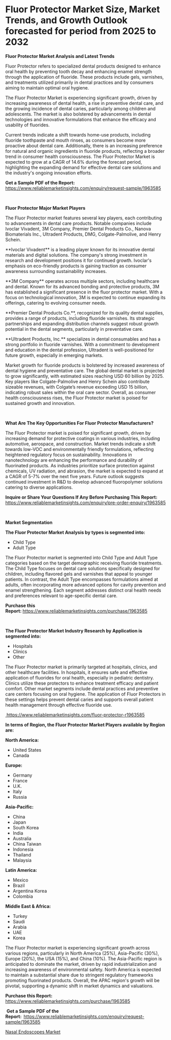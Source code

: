 <p><h1>Fluor Protector Market Size, Market Trends, and Growth Outlook forecasted for period from 2025 to 2032</h1></p><p><strong>Fluor Protector Market Analysis and Latest Trends</strong></p>
<p><p>Fluor Protector refers to specialized dental products designed to enhance oral health by preventing tooth decay and enhancing enamel strength through the application of fluoride. These products include gels, varnishes, and treatments utilized primarily in dental practices and by consumers aiming to maintain optimal oral hygiene. </p><p>The Fluor Protector Market is experiencing significant growth, driven by increasing awareness of dental health, a rise in preventive dental care, and the growing incidence of dental caries, particularly among children and adolescents. The market is also bolstered by advancements in dental technologies and innovative formulations that enhance the efficacy and usability of fluorides.</p><p>Current trends indicate a shift towards home-use products, including fluoride toothpaste and mouth rinses, as consumers become more proactive about dental care. Additionally, there is an increasing preference for natural and organic ingredients in fluoride products, reflecting a broader trend in consumer health consciousness. The Fluor Protector Market is expected to grow at a CAGR of 14.6% during the forecast period, highlighting the expanding demand for effective dental care solutions and the industry's ongoing innovation efforts.</p></p>
<p><strong>Get a Sample PDF of the Report:&nbsp;</strong> <a href="https://www.reliablemarketinsights.com/enquiry/request-sample/1963585?utm_campaign=2514&utm_medium=2&utm_source=Github&utm_content=ia&utm_term=04032025&utm_id=fluor-protector">https://www.reliablemarketinsights.com/enquiry/request-sample/1963585</a></p>
<p>&nbsp;</p>
<p><strong>Fluor Protector Major Market Players</strong></p>
<p><p>The Fluor Protector market features several key players, each contributing to advancements in dental care products. Notable companies include Ivoclar Vivadent, 3M Company, Premier Dental Products Co., Nanova Biomaterials Inc., Ultradent Products, DMG, Colgate-Palmolive, and Henry Schein.</p><p>**Ivoclar Vivadent** is a leading player known for its innovative dental materials and digital solutions. The company's strong investment in research and development positions it for continued growth. Ivoclar's emphasis on eco-friendly products is gaining traction as consumer awareness surrounding sustainability increases.</p><p>**3M Company** operates across multiple sectors, including healthcare and dental. Known for its advanced bonding and protective products, 3M has established a significant presence in the fluor protector market. With a focus on technological innovation, 3M is expected to continue expanding its offerings, catering to evolving consumer needs.</p><p>**Premier Dental Products Co.**, recognized for its quality dental supplies, provides a range of products, including fluoride varnishes. Its strategic partnerships and expanding distribution channels suggest robust growth potential in the dental segments, particularly in preventative care.</p><p>**Ultradent Products, Inc.** specializes in dental consumables and has a strong portfolio in fluoride varnishes. With a commitment to development and education in the dental profession, Ultradent is well-positioned for future growth, especially in emerging markets.</p><p>Market growth for fluoride products is bolstered by increased awareness of dental hygiene and preventative care. The global dental market is projected to grow significantly, with estimated sizes reaching USD 60 billion by 2025. Key players like Colgate-Palmolive and Henry Schein also contribute sizeable revenues, with Colgate’s revenue exceeding USD 15 billion, indicating robust sales within the oral care sector. Overall, as consumer health consciousness rises, the Fluor Protector market is poised for sustained growth and innovation.</p></p>
<p>&nbsp;</p>
<p><strong>What Are The Key Opportunities For Fluor Protector Manufacturers?</strong></p>
<p><p>The Fluor Protector market is poised for significant growth, driven by increasing demand for protective coatings in various industries, including automotive, aerospace, and construction. Market trends indicate a shift towards low-VOC and environmentally friendly formulations, reflecting heightened regulatory focus on sustainability. Innovations in nanotechnology are enhancing the performance and durability of fluorinated products. As industries prioritize surface protection against chemicals, UV radiation, and abrasion, the market is expected to expand at a CAGR of 5-7% over the next five years. Future outlook suggests continued investment in R&D to develop advanced fluoropolymer solutions catering to diverse applications.</p></p>
<p><strong>Inquire or Share Your Questions If Any Before Purchasing This Report:</strong> <a href="https://www.reliablemarketinsights.com/enquiry/pre-order-enquiry/1963585?utm_campaign=2514&utm_medium=2&utm_source=Github&utm_content=ia&utm_term=04032025&utm_id=fluor-protector">https://www.reliablemarketinsights.com/enquiry/pre-order-enquiry/1963585</a></p>
<p>&nbsp;</p>
<p><strong>Market Segmentation</strong></p>
<p><strong>The Fluor Protector Market Analysis by types is segmented into:</strong></p>
<p><ul><li>Child Type</li><li>Adult Type</li></ul></p>
<p><p>The Fluor Protector market is segmented into Child Type and Adult Type categories based on the target demographic receiving fluoride treatments. The Child Type focuses on dental care solutions specifically designed for children, including flavored gels and varnishes that appeal to younger patients. In contrast, the Adult Type encompasses formulations aimed at adults, often incorporating more advanced options for cavity prevention and enamel strengthening. Each segment addresses distinct oral health needs and preferences relevant to age-specific dental care.</p></p>
<p><strong>Purchase this Report:&nbsp;</strong><a href="https://www.reliablemarketinsights.com/purchase/1963585?utm_campaign=2514&utm_medium=2&utm_source=Github&utm_content=ia&utm_term=04032025&utm_id=fluor-protector">https://www.reliablemarketinsights.com/purchase/1963585</a></p>
<p>&nbsp;</p>
<p><strong>The Fluor Protector Market Industry Research by Application is segmented into:</strong></p>
<p><ul><li>Hospitals</li><li>Clinics</li><li>Other</li></ul></p>
<p><p>The Fluor Protector market is primarily targeted at hospitals, clinics, and other healthcare facilities. In hospitals, it ensures safe and effective application of fluorides for oral health, especially in pediatric dentistry. Clinics utilize these protectors to enhance treatment efficacy and patient comfort. Other market segments include dental practices and preventive care centers focusing on oral hygiene. The application of Fluor Protectors in these settings helps prevent dental caries and supports overall patient health management through effective fluoride use.</p></p>
<p><a href="https://www.reliablemarketinsights.com/fluor-protector-r1963585?utm_campaign=2514&utm_medium=2&utm_source=Github&utm_content=ia&utm_term=04032025&utm_id=fluor-protector">&nbsp;https://www.reliablemarketinsights.com/fluor-protector-r1963585</a></p>
<p><strong>In terms of Region, the Fluor Protector Market Players available by Region are:</strong></p>
<p>
    <p> <strong> North America: </strong>
        <ul>
            <li>United States</li>
            <li>Canada</li>
        </ul>
        </p> 
    <p> <strong> Europe: </strong>
        <ul>
            <li>Germany</li>
            <li>France</li>
            <li>U.K.</li>
            <li>Italy</li>
            <li>Russia</li>
        </ul>
        </p> 
    <p> <strong> Asia-Pacific: </strong>
        <ul>
            <li>China</li>
            <li>Japan</li>
            <li>South Korea</li>
            <li>India</li>
            <li>Australia</li>
            <li>China Taiwan</li>
            <li>Indonesia</li>
            <li>Thailand</li>
            <li>Malaysia</li>
        </ul>
        </p> 
    <p> <strong> Latin America: </strong>
        <ul>
            <li>Mexico</li>
            <li>Brazil</li>
            <li>Argentina Korea</li>
            <li>Colombia</li>
        </ul>
        </p> 
    <p> <strong> Middle East & Africa: </strong>
        <ul>
            <li>Turkey</li>
            <li>Saudi</li>
            <li>Arabia</li>
            <li>UAE</li>
            <li>Korea</li>
        </ul>
    </p>
    </p>
<p><p>The Fluor Protector market is experiencing significant growth across various regions, particularly in North America (25%), Asia-Pacific (30%), Europe (20%), the USA (15%), and China (10%). The Asia-Pacific region is anticipated to dominate the market, driven by rapid industrialization and increasing awareness of environmental safety. North America is expected to maintain a substantial share due to stringent regulatory frameworks promoting fluorinated products. Overall, the APAC region's growth will be pivotal, supporting a dynamic shift in market dynamics and valuations.</p></p>
<p><strong>Purchase this Report: </strong><a href="https://www.reliablemarketinsights.com/purchase/1963585?utm_campaign=2514&utm_medium=2&utm_source=Github&utm_content=ia&utm_term=04032025&utm_id=fluor-protector">https://www.reliablemarketinsights.com/purchase/1963585</a></p>
<p>&nbsp;<strong>Get a Sample PDF of the Report:&nbsp;&nbsp;</strong><a href="https://www.reliablemarketinsights.com/enquiry/request-sample/1963585?utm_campaign=2514&utm_medium=2&utm_source=Github&utm_content=ia&utm_term=04032025&utm_id=fluor-protector">https://www.reliablemarketinsights.com/enquiry/request-sample/1963585</a></p>
<p><strong></strong></p>
<p><p><a href="https://github.com/WashimHussain441/Market-Research-Report-List-1/blob/main/nasal-endoscopes-market.md?utm_campaign=2514&utm_medium=2&utm_source=Github&utm_content=ia&utm_term=04032025&utm_id=fluor-protector">Nasal Endoscopes Market</a></p></p>
